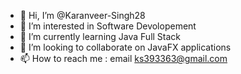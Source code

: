 - 👋 Hi, I’m @Karanveer-Singh28
- 👀 I’m interested in Software Devolopement
- 🌱 I’m currently learning Java Full Stack
- 💞️ I’m looking to collaborate on JavaFX applications   
- 📫 How to reach me : email ks393363@gmail.com  

<!---
Karanveer-Singh28/Karanveer-Singh28 is a ✨ special ✨ repository because its `README.md` (this file) appears on your GitHub profile.
You can click the Preview link to take a look at your changes.
--->
